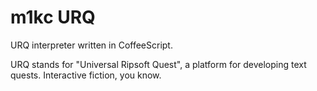 m1kc URQ
========

URQ interpreter written in CoffeeScript.

URQ stands for "Universal Ripsoft Quest", a platform for developing text quests. Interactive fiction, you know.
